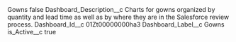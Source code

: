 <?xml version="1.0" encoding="UTF-8"?>
<CustomMetadata xmlns="http://soap.sforce.com/2006/04/metadata" xmlns:xsi="http://www.w3.org/2001/XMLSchema-instance" xmlns:xsd="http://www.w3.org/2001/XMLSchema">
    <label>Gowns</label>
    <protected>false</protected>
    <values>
        <field>Dashboard_Description__c</field>
        <value xsi:type="xsd:string">Charts for gowns organized by quantity and lead time as well as by where they are in the Salesforce review process.</value>
    </values>
    <values>
        <field>Dashboard_Id__c</field>
        <value xsi:type="xsd:string">01Zt00000000ha3</value>
    </values>
    <values>
        <field>Dashboard_Label__c</field>
        <value xsi:type="xsd:string">Gowns</value>
    </values>
    <values>
        <field>is_Active__c</field>
        <value xsi:type="xsd:boolean">true</value>
    </values>
</CustomMetadata>
